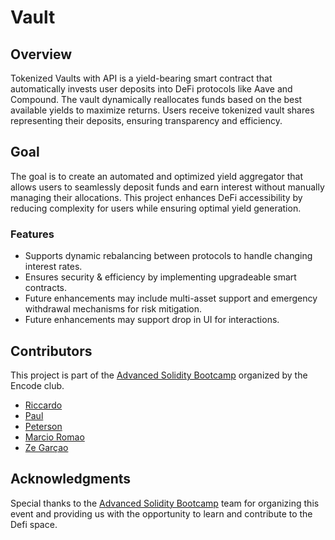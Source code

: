 # Vault

## Overview

Tokenized Vaults with API is a yield-bearing smart contract that automatically invests user deposits into DeFi protocols like Aave and Compound. The vault dynamically reallocates funds based on the best available yields to maximize returns. Users receive tokenized vault shares representing their deposits, ensuring transparency and efficiency.

## Goal

The goal is to create an automated and optimized yield aggregator that allows users to seamlessly deposit funds and earn interest without manually managing their allocations. This project enhances DeFi accessibility by reducing complexity for users while ensuring optimal yield generation.

### Features
- Supports dynamic rebalancing between protocols to handle changing interest rates.
- Ensures security & efficiency by implementing upgradeable smart contracts.
- Future enhancements may include multi-asset support and emergency withdrawal mechanisms for risk mitigation.
- Future enhancements may support drop in UI for interactions.

## Contributors
This project is part of the [Advanced Solidity Bootcamp](https://www.encode.club/advanced-solidity-bootcamp) organized by the Encode club.

- [Riccardo](https://github.com/riccardo-ssvlabs)
- [Paul](https://github.com/paulneup97)
- [Peterson](https://github.com/svenski123)
- [Marcio Romao](https://github.com/SulfurPT)
- [Ze Garçao](https://github.com/zeGarcao)


## Acknowledgments
Special thanks to the [Advanced Solidity Bootcamp](https://www.encode.club/advanced-solidity-bootcamp) team for organizing this event and providing us with the opportunity to learn and contribute to the Defi space.
